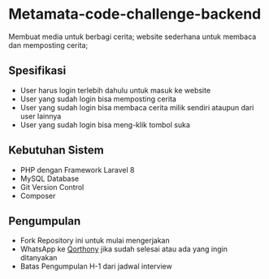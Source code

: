 # Metamata-code-challenge-backend

Membuat media untuk berbagi cerita; website sederhana untuk membaca dan memposting cerita;

## Spesifikasi
- User harus login terlebih dahulu untuk masuk ke website
- User yang sudah login bisa memposting cerita
- User yang sudah login bisa membaca cerita milik sendiri ataupun dari user lainnya
- User yang sudah login bisa meng-klik tombol suka

## Kebutuhan Sistem
- PHP dengan Framework Laravel 8
- MySQL Database
- Git Version Control
- Composer

## Pengumpulan
- Fork Repository ini untuk mulai mengerjakan
- WhatsApp ke [Qorthony](https://wa.me/08872402827) jika sudah selesai atau ada yang ingin ditanyakan
- Batas Pengumpulan H-1 dari jadwal interview 

